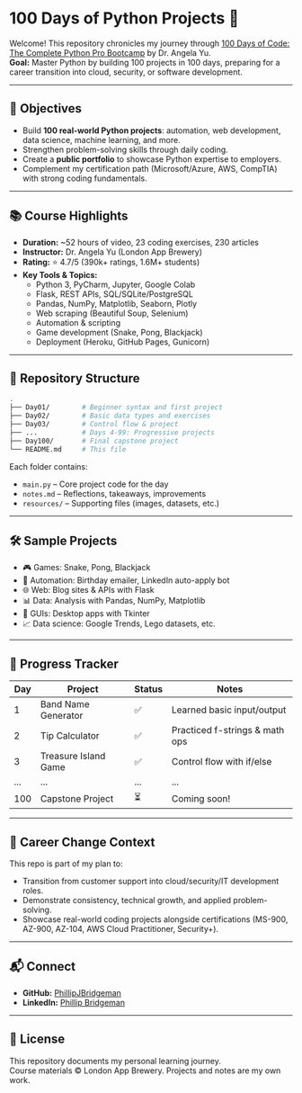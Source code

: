 # 100 Days of Python Projects 🚀

Welcome! This repository chronicles my journey through [100 Days of Code: The Complete Python Pro Bootcamp](https://www.udemy.com/course/100-days-of-code/) by Dr. Angela Yu.  
**Goal:** Master Python by building 100 projects in 100 days, preparing for a career transition into cloud, security, or software development.

---

## 🎯 Objectives

- Build **100 real-world Python projects**: automation, web development, data science, machine learning, and more.
- Strengthen problem-solving skills through daily coding.
- Create a **public portfolio** to showcase Python expertise to employers.
- Complement my certification path (Microsoft/Azure, AWS, CompTIA) with strong coding fundamentals.

---

## 📚 Course Highlights

- **Duration:** ~52 hours of video, 23 coding exercises, 230 articles
- **Instructor:** Dr. Angela Yu (London App Brewery)
- **Rating:** ⭐ 4.7/5 (390k+ ratings, 1.6M+ students)
- **Key Tools & Topics:**
    - Python 3, PyCharm, Jupyter, Google Colab
    - Flask, REST APIs, SQL/SQLite/PostgreSQL
    - Pandas, NumPy, Matplotlib, Seaborn, Plotly
    - Web scraping (Beautiful Soup, Selenium)
    - Automation & scripting
    - Game development (Snake, Pong, Blackjack)
    - Deployment (Heroku, GitHub Pages, Gunicorn)

---

## 📂 Repository Structure

```bash
.
├── Day01/        # Beginner syntax and first project
├── Day02/        # Basic data types and exercises
├── Day03/        # Control flow & project
├── ...           # Days 4-99: Progressive projects
├── Day100/       # Final capstone project
└── README.md     # This file
```

Each folder contains:
- `main.py` – Core project code for the day
- `notes.md` – Reflections, takeaways, improvements
- `resources/` – Supporting files (images, datasets, etc.)

---

## 🛠️ Sample Projects

- 🎮 Games: Snake, Pong, Blackjack
- 🤖 Automation: Birthday emailer, LinkedIn auto-apply bot
- 🌐 Web: Blog sites & APIs with Flask
- 📊 Data: Analysis with Pandas, NumPy, Matplotlib
- 📱 GUIs: Desktop apps with Tkinter
- 📈 Data science: Google Trends, Lego datasets, etc.

---

## 🚦 Progress Tracker

| Day | Project                   | Status | Notes                              |
|-----|---------------------------|--------|------------------------------------|
| 1   | Band Name Generator       | ✅     | Learned basic input/output         |
| 2   | Tip Calculator            | ✅     | Practiced f-strings & math ops     |
| 3   | Treasure Island Game      | ✅     | Control flow with if/else          |
| ... | ...                       | ...    | ...                                |
| 100 | Capstone Project          | ⏳     | Coming soon!                       |

---

## 🌟 Career Change Context

This repo is part of my plan to:
- Transition from customer support into cloud/security/IT development roles.
- Demonstrate consistency, technical growth, and applied problem-solving.
- Showcase real-world coding projects alongside certifications (MS-900, AZ-900, AZ-104, AWS Cloud Practitioner, Security+).

---

## 📬 Connect

- **GitHub:** [PhillipJBridgeman](https://github.com/PhillipJBridgeman)
- **LinkedIn:** [Phillip Bridgeman](https://www.linkedin.com/in/phillip-bridgeman/)

---

## 📝 License

This repository documents my personal learning journey.  
Course materials © London App Brewery. Projects and notes are my own work.

